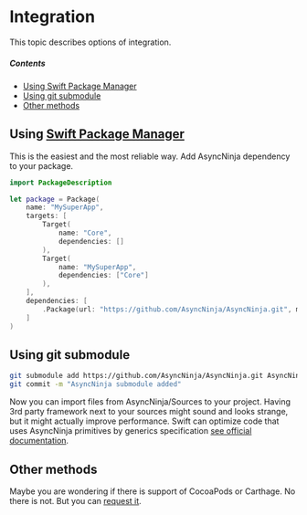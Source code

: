 # Integration

This topic describes options of integration.

##### Contents
* [Using Swift Package Manager](#using-swift-package-manager)
* [Using git submodule](#using-git-submodule)
* [Other methods](#other-methods)

## Using [Swift Package Manager](https://github.com/apple/swift-package-manager)
This is the easiest and the most reliable way. Add AsyncNinja dependency to your package.

```swift
import PackageDescription

let package = Package(
    name: "MySuperApp",
    targets: [
    	Target(
    		name: "Core",
    		dependencies: []
    	),
    	Target(
    		name: "MySuperApp",
    		dependencies: ["Core"]
    	),
    ],
	dependencies: [
    	.Package(url: "https://github.com/AsyncNinja/AsyncNinja.git", majorVersion: 0),
    ]
)
``` 

## Using git submodule

```bash
git submodule add https://github.com/AsyncNinja/AsyncNinja.git AsyncNinja
git commit -m "AsyncNinja submodule added"
```

Now you can import files from AsyncNinja/Sources to your project. Having 3rd party framework next to your sources
might sound and looks strange, but it might actually improve performance. Swift can optimize code that uses AsyncNinja
primitives by generics specification [see official documentation](https://github.com/apple/swift/blob/master/docs/OptimizationTips.rst#generics).

## Other methods
Maybe you are wondering if there is support of CocoaPods or Carthage. No there is not. But you can [request it](https://github.com/AsyncNinja/AsyncNinja/issues).
